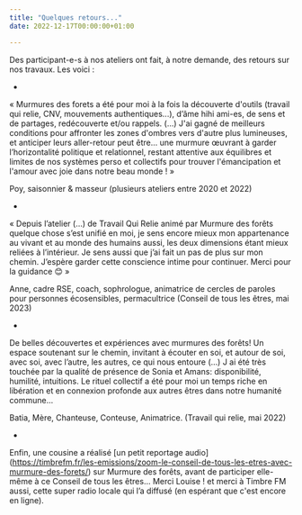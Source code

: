 ```yaml
---
title: "Quelques retours..."
date: 2022-12-17T00:00:00+01:00

---
```

Des participant-e-s à nos ateliers ont fait, à notre demande, des retours sur nos travaux. Les voici :

*

« Murmures des forets a été pour moi à la fois la découverte d'outils (travail qui relie, CNV, mouvements authentiques...), d’âme hihi ami-es, de sens et de partages, redécouverte et/ou rappels. (...)
J'ai gagné de meilleurs conditions pour affronter les zones d'ombres vers d'autre plus lumineuses, et anticiper leurs aller-retour peut être... une murmure œuvrant à garder l’horizontalité politique et relationnel, restant attentive aux équilibres et limites de nos systèmes perso et collectifs pour trouver l'émancipation et l'amour avec joie dans notre beau monde ! »

Poy, saisonnier & masseur
(plusieurs ateliers entre 2020 et 2022)

*

« Depuis l’atelier (…) de Travail Qui Relie animé par Murmure des forêts quelque chose s’est unifié en moi, je sens encore mieux mon appartenance au vivant et au monde des humains aussi, les deux dimensions étant mieux reliées à l’intérieur.
Je sens aussi que j’ai fait un pas de plus sur mon chemin. J’espère garder cette conscience intime pour continuer.
Merci pour la guidance 😊 »

Anne, cadre RSE, coach, sophrologue, animatrice de cercles de paroles pour personnes écosensibles, permacultrice
(Conseil de tous les êtres, mai 2023)

*

De belles découvertes et expériences avec murmures des forêts! 
Un espace soutenant sur le chemin, invitant à écouter en soi, et autour de soi, avec soi, avec l’autre, les autres, ce qui nous entoure (...) 
J ai été très touchée par la qualité de présence de Sonia et Amans: disponibilité, humilité, intuitions. 
Le rituel collectif a été pour moi un temps riche en libération et en connexion profonde aux autres êtres dans notre humanité commune...

Batia, Mère, Chanteuse, Conteuse, Animatrice.
(Travail qui relie, mai 2022)

*

Enfin, une cousine a réalisé [un petit reportage audio] (https://timbrefm.fr/les-emissions/zoom-le-conseil-de-tous-les-etres-avec-murmure-des-forets/) sur Murmure des forêts, avant de participer elle-même à ce Conseil de tous les êtres…
Merci Louise ! et merci à Timbre FM aussi, cette super radio locale qui l’a diffusé (en espérant que c'est encore en ligne).
